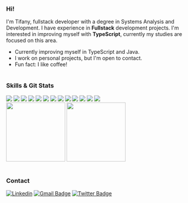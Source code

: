 ### Hi!
I'm Tifany, fullstack developer with a degree in Systems Analysis and Development. I have experience in <strong>Fullstack</strong> development projects. I'm interested in improving myself with <strong>TypeScript</strong>, currently my studies are focused on this area.
+ Currently improving myself in TypeScript and Java.
+ I work on personal projects, but I'm open to contact.
+ Fun fact: I like coffee!

#

### Skills & Git Stats
<div>
<img src="https://img.shields.io/badge/-Java-333333?style=flat&logo=java&logoColor=FFFFFF"> <img src="https://img.shields.io/badge/-JavaScript-333333?style=flat&logo=javascript&logoColor=F7DF1E"/> <img src="https://img.shields.io/badge/-TypeScript-333333?style=flat&logo=typescript&logoColor=007ACC"/> <img src="https://img.shields.io/badge/-Node.JS-333333?style=flat&logo=node.js&logoColor=43853D"/> <img src="https://img.shields.io/badge/-React-333333?style=flat&logo=react&logoColor=61DAFB"/> <img src="https://img.shields.io/badge/-CSS-333333?style=flat&logo=css3&logoColor=1572B6"> <img src="https://img.shields.io/badge/-HTML-333333?style=flat&logo=html5&logoColor=E34F26"> <img src="https://img.shields.io/badge/-Tailwind_CSS-333333?style=flat&logo=tailwind-css&logoColor=38B2AC"/> <img src="https://img.shields.io/badge/-Docker-333333?style=flat&logo=docker&logoColor=2496ED"/> <img src="https://img.shields.io/badge/-Next.JS-333333?style=flat&logo=next.js&logoColor=FFFFFF"> <img src="https://img.shields.io/badge/-Remix-333333?style=flat&logo=remix&logoColor=3274C5"/> <img src="https://img.shields.io/badge/-Git-333333?style=flat&logo=git&logoColor=F05032"> <img src="https://img.shields.io/badge/-Visual Studio Code-333333?style=flat&logo=visual-studio-code&logoColor=007ACC"> 
</div>

<div>
  <img height="160em" src="https://github-readme-stats.vercel.app/api?username=pinuya&title_color=C39CE7&text_color=C39CE7&icon_color=C39CE7&bg_color=0D1117&border_color=0D1117&include_all_commits=true"/>
  <img height="160em" src="https://github-readme-stats.vercel.app/api/top-langs/?username=pinuya&title_color=C39CE7&text_color=C39CE7&icon_color=C39CE7&bg_color=0D1117&border_color=0D1117&include_all_commits=true&count_private=true&hide=blade,mustache&layout=compact" />  
</div>

#

### Contact
[![Linkedin](https://img.shields.io/badge/linkedin-292D3E?style=flat-square&logo=Linkedin&logoColor=white&link=https://www.linkedin.com/in/tifanyanunes/)](https://www.linkedin.com/in/tifanyanunes/)
[![Gmail Badge](https://img.shields.io/badge/-email-292D3E?style=flat-square&logo=Gmail&logoColor=white&link=mailto:pinuyadeveloper@gmail.com)](mailto:pinuyadeveloper@gmail.com)
[![Twitter Badge](https://img.shields.io/badge/-twitter-292D3E?style=flat-square&logo=Twitter&logoColor=white&link=https://twitter.com/pinuyadev)](https://twitter.com/pinuyadev)
